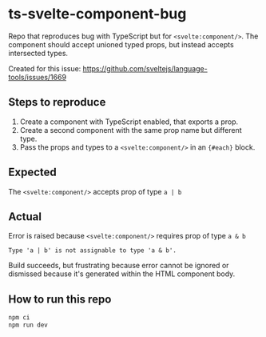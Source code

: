 # ts-svelte-component-bug

Repo that reproduces bug with TypeScript but for `<svelte:component/>`. The
component should accept unioned typed props, but instead accepts intersected
types.

Created for this issue: https://github.com/sveltejs/language-tools/issues/1669

## Steps to reproduce

1. Create a component with TypeScript enabled, that exports a prop.
2. Create a second component with the same prop name but different type.
3. Pass the props and types to a `<svelte:component/>` in an `{#each}` block.

## Expected

The `<svelte:component/>` accepts prop of type `a | b`

## Actual

Error is raised because  `<svelte:component/>` requires prop of type `a & b`

```
Type 'a | b' is not assignable to type 'a & b'.
```

Build succeeds, but frustrating because error cannot be ignored or dismissed
because it's generated within the HTML component body.

## How to run this repo

```bash
npm ci
npm run dev
```
